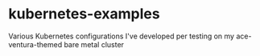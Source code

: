 # kubernetes-examples
Various Kubernetes configurations I've developed per testing on my ace-ventura-themed bare metal cluster
